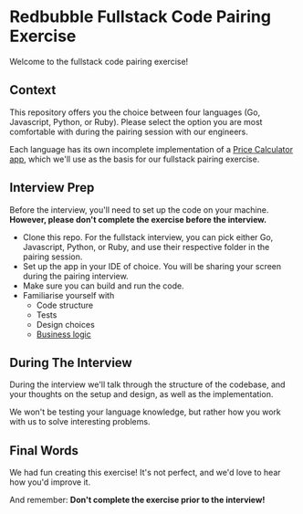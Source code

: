 # Redbubble Fullstack Code Pairing Exercise

Welcome to the fullstack code pairing exercise!

## Context

This repository offers you the choice between four languages (Go, Javascript, Python, or Ruby).
Please select the option you are most comfortable with during the pairing session with our engineers.

Each language has its own incomplete implementation of a
[Price Calculator app](functional-requirements),
which we'll use as the basis for our fullstack pairing exercise.

## Interview Prep

Before the interview, you'll need to set up the code on your machine. **However, please don't complete the
exercise before the interview.**

- Clone this repo. For the fullstack interview, you can pick either Go, Javascript, Python,
  or Ruby, and use their respective folder in the pairing session.
- Set up the app in your IDE of choice. You will be sharing your screen during
  the pairing interview.
- Make sure you can build and run the code.
- Familiarise yourself with
  - Code structure
  - Tests
  - Design choices
  - [Business logic](functional-requirements)

## During The Interview

During the interview we'll talk through the structure of the codebase, and your
thoughts on the setup and design, as well as the implementation.

We won't be testing your language knowledge, but rather how you work with us to
solve interesting problems.

## Final Words

We had fun creating this exercise! It's not perfect, and we'd love to hear how you'd improve it.

And remember: **Don't complete the exercise prior to the interview!**
